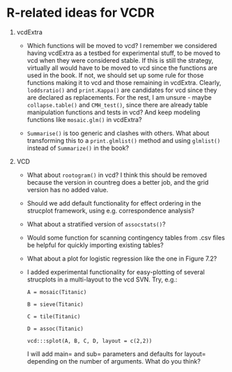R-related ideas for VCDR
========================

1. vcdExtra

	* Which functions will be moved to vcd? I remember we considered having vcdExtra as a testbed for experimental stuff, to be moved to vcd when they were considered stable. If this is still the strategy, virtually all would have to be moved to vcd since the functions are used in the book. If not, we should set up some rule for those functions making it to vcd and those remaining in vcdExtra. Clearly, `loddsratio()` and `print.Kappa()` are candidates for vcd since they are declared as replacements. For the rest, I am unsure - maybe `collapse.table()` and `CMH_test()`, since there are already table manipulation functions and tests in vcd? And keep modeling functions like `mosaic.glm()` in vcdExtra?

	* `Summarise()` is too generic and clashes with others. What about transforming this to a `print.glmlist()` method and using `glmlist()` instead of `Summarize()` in the book?


2. VCD

	* What about `rootogram()` in vcd? I think this should be removed because the version in countreg does a better job, and the grid version has no added value.

	* Should we add default functionality for effect ordering in the strucplot framework, using e.g. correspondence analysis?
	
	* What about a stratified version of `assocstats()`?

	* Would some function for scanning contingency tables from .csv files be helpful for quickly importing existing tables?

	* What about a plot for logistic regression like the one in Figure 7.2?

	* I added experimental functionality for easy-plotting of several strucplots in a multi-layout to the vcd SVN. Try, e.g.:

		`A = mosaic(Titanic)`

		`B = sieve(Titanic)`

		`C = tile(Titanic)`

		`D = assoc(Titanic)`

		`vcd:::splot(A, B, C, D, layout = c(2,2))`

		I will add main= and sub= parameters and defaults for layout= depending on the number of arguments. What do you think?

